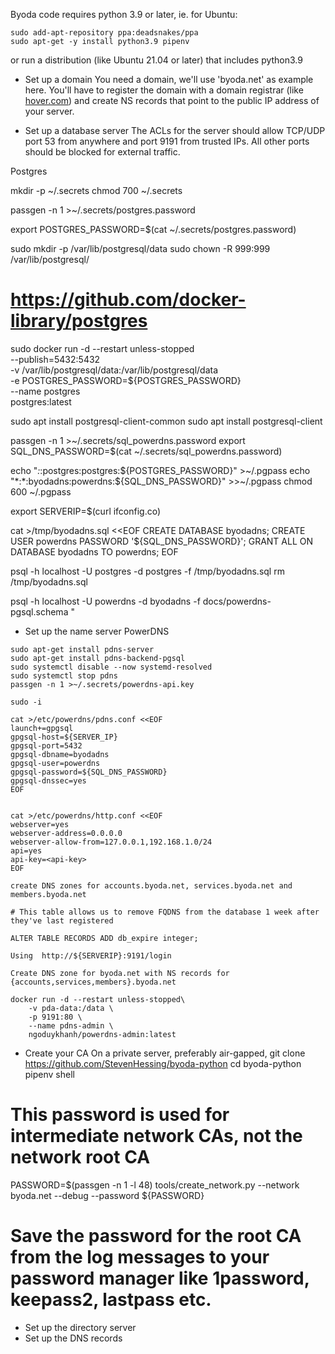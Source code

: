 Byoda code requires python 3.9 or later, ie. for Ubuntu:
```
sudo add-apt-repository ppa:deadsnakes/ppa
sudo apt-get -y install python3.9 pipenv
```
or run a distribution (like Ubuntu 21.04 or later) that includes python3.9

- Set up a domain
You need a domain, we'll use 'byoda.net' as example here. You'll have to register the
domain with a domain registrar (like [hover.com](https://www.hover.com/)) and create NS records that point to the public IP address of your server.

- Set up a database server
The ACLs for the server should allow TCP/UDP port 53 from anywhere and port 9191 from trusted IPs. All other ports should be blocked for external traffic.

Postgres

mkdir -p ~/.secrets
chmod 700 ~/.secrets

passgen -n 1 >~/.secrets/postgres.password

export POSTGRES_PASSWORD=$(cat ~/.secrets/postgres.password)

sudo mkdir -p /var/lib/postgresql/data
sudo chown -R 999:999 /var/lib/postgresql/

# https://github.com/docker-library/postgres
sudo docker run -d --restart unless-stopped \
    --publish=5432:5432 \
    -v /var/lib/postgresql/data:/var/lib/postgresql/data \
    -e POSTGRES_PASSWORD=${POSTGRES_PASSWORD} \
    --name postgres \
     postgres:latest

sudo apt install postgresql-client-common
sudo apt install postgresql-client

passgen -n 1 >~/.secrets/sql_powerdns.password
export SQL_DNS_PASSWORD=$(cat ~/.secrets/sql_powerdns.password)

echo "*:*:postgres:postgres:${POSTGRES_PASSWORD}" >~/.pgpass
echo "*:*:byodadns:powerdns:${SQL_DNS_PASSWORD}" >>~/.pgpass
chmod 600 ~/.pgpass

export SERVERIP=$(curl ifconfig.co)

cat >/tmp/byodadns.sql <<EOF
CREATE DATABASE byodadns;
CREATE USER powerdns PASSWORD '${SQL_DNS_PASSWORD}';
GRANT ALL ON DATABASE byodadns TO powerdns;
EOF

psql -h localhost -U postgres -d postgres -f /tmp/byodadns.sql
rm /tmp/byodadns.sql

psql -h localhost -U powerdns -d byodadns -f docs/powerdns-pgsql.schema
"

- Set up the name server
PowerDNS

```
sudo apt-get install pdns-server
sudo apt-get install pdns-backend-pgsql
sudo systemctl disable --now systemd-resolved
sudo systemctl stop pdns
passgen -n 1 >~/.secrets/powerdns-api.key

sudo -i

cat >/etc/powerdns/pdns.conf <<EOF
launch+=gpgsql
gpgsql-host=${SERVER_IP}
gpgsql-port=5432
gpgsql-dbname=byodadns
gpgsql-user=powerdns
gpgsql-password=${SQL_DNS_PASSWORD}
gpgsql-dnssec=yes
EOF


cat >/etc/powerdns/http.conf <<EOF
webserver=yes
webserver-address=0.0.0.0
webserver-allow-from=127.0.0.1,192.168.1.0/24
api=yes
api-key=<api-key>
EOF

create DNS zones for accounts.byoda.net, services.byoda.net and members.byoda.net

# This table allows us to remove FQDNS from the database 1 week after they've last registered

ALTER TABLE RECORDS ADD db_expire integer;

Using  http://${SERVERIP}:9191/login

Create DNS zone for byoda.net with NS records for {accounts,services,members}.byoda.net

docker run -d --restart unless-stopped\
    -v pda-data:/data \
    -p 9191:80 \
    --name pdns-admin \
    ngoduykhanh/powerdns-admin:latest

```

- Create your CA
On a private server, preferably air-gapped,
git clone https://github.com/StevenHessing/byoda-python
cd byoda-python
pipenv shell
# This password is used for intermediate network CAs, not the network root CA
PASSWORD=$(passgen -n 1 -l 48)
tools/create_network.py --network byoda.net --debug --password ${PASSWORD}
# Save the password for the root CA from the log messages to your password manager like 1password, keepass2, lastpass etc.

- Set up the directory server
- Set up the DNS records